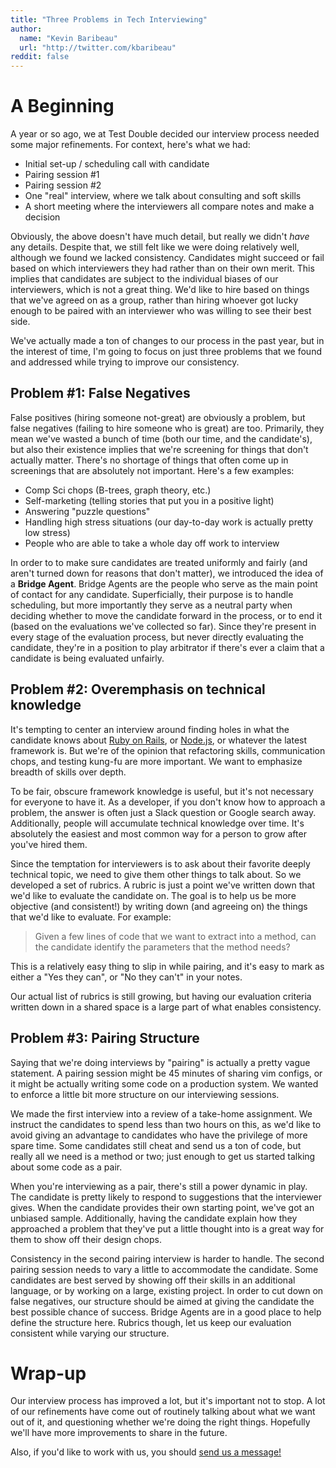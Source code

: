 ```yaml
---
title: "Three Problems in Tech Interviewing"
author:
  name: "Kevin Baribeau"
  url: "http://twitter.com/kbaribeau"
reddit: false
---
```


# A Beginning

A year or so ago, we at Test Double decided our interview process needed some major refinements.
For context, here's what we had:

  * Initial set-up / scheduling call with candidate
  * Pairing session #1
  * Pairing session #2
  * One "real" interview, where we talk about consulting and soft skills
  * A short meeting where the interviewers all compare notes and make a decision

Obviously, the above doesn't have much detail, but really we didn't *have* any
details. Despite that, we still felt like we were doing relatively well,
although we found we lacked consistency. Candidates might succeed or fail based
on which interviewers they had rather than on their own merit. This implies
that candidates are subject to the individual biases of our interviewers, which
is not a great thing. We'd like to hire based on things that we've agreed on as
a group, rather than hiring whoever got lucky enough to be paired with an
interviewer who was willing to see their best side.

We've actually made a ton of changes to our process in the past year, but in
the interest of time, I'm going to focus on just three problems that we found
and addressed while trying to improve our consistency.

## Problem #1: False Negatives

False positives (hiring someone not-great) are obviously a problem, but false
negatives (failing to hire someone who is great) are too. Primarily, they mean
we've wasted a bunch of time (both our time, and the candidate's), but also
their existence implies that we're screening for things that don't actually
matter. There's no shortage of things that often come up in screenings that
are absolutely not important. Here's a few examples:

   * Comp Sci chops (B-trees, graph theory, etc.)
   * Self-marketing (telling stories that put you in a positive light)
   * Answering "puzzle questions"
   * Handling high stress situations (our day-to-day work is actually pretty low stress)
   * People who are able to take a whole day off work to interview

In order to to make sure candidates are treated uniformly and fairly (and
aren't turned down for reasons that don't matter), we introduced the idea of a
**Bridge Agent**. Bridge Agents are the people who serve as the main point of
contact for any candidate. Superficially, their purpose is to handle
scheduling, but more importantly they serve as a neutral party when deciding
whether to move the candidate forward in the process, or to end it (based on
the evaluations we've collected so far). Since they're present in every stage
of the evaluation process, but never directly evaluating the candidate, they're
in a position to play arbitrator if there's ever a claim that a candidate is
being evaluated unfairly.

## Problem #2: Overemphasis on technical knowledge

It's tempting to center an interview around finding holes in what the candidate
knows about [Ruby on Rails](http://rubyonrails.org/), or
[Node.js](https://nodejs.org/), or whatever the latest framework is. But we're of
the opinion that refactoring skills, communication chops, and testing kung-fu
are more important. We want to emphasize breadth of skills over depth.

To be fair, obscure framework knowledge is useful, but it's not necessary for
everyone to have it. As a developer, if you don't know how to approach a
problem, the answer is often just a Slack question or Google search away.
Additionally, people will accumulate technical knowledge over time. It's
absolutely the easiest and most common way for a person to grow after you've
hired them.

Since the temptation for interviewers is to ask about their favorite deeply
technical topic, we need to give them other things to talk about. So we
developed a set of rubrics. A rubric is just a point we've written down that we'd
like to evaluate the candidate on. The goal is to help us be more objective (and
consistent!) by writing down (and agreeing on) the things that we'd like to
evaluate. For example:

> Given a few lines of code that we want to extract into a method, can the candidate identify the parameters that the method needs?

This is a relatively easy thing to slip in while pairing, and it's easy to mark
as either a "Yes they can", or "No they can't" in your notes.

Our actual list of rubrics is still growing, but having our evaluation criteria written
down in a shared space is a large part of what enables consistency.

## Problem #3: Pairing Structure

Saying that we're doing interviews by "pairing" is actually a pretty vague
statement. A pairing session might be 45 minutes of sharing vim configs, or it
might be actually writing some code on a production system. We wanted to
enforce a little bit more structure on our interviewing sessions.

We made the first interview into a review of a take-home assignment.  We
instruct the candidates to spend less than two hours on this, as we'd like to
avoid giving an advantage to candidates who have the privilege of more spare
time. Some candidates still cheat and send us a ton of code, but really all we
need is a method or two; just enough to get us started talking about some code
as a pair.

When you're interviewing as a pair, there's still a power dynamic in play. The
candidate is pretty likely to respond to suggestions that the interviewer
gives. When the candidate provides their own starting point, we've got an
unbiased sample. Additionally, having the candidate explain how they
approached a problem that they've put a little thought into is a great way for
them to show off their design chops.

Consistency in the second pairing interview is harder to handle. The second
pairing session needs to vary a little to accommodate the candidate. Some
candidates are best served by showing off their skills in an additional
language, or by working on a large, existing project. In order to cut down on
false negatives, our structure should be aimed at giving the candidate the best
possible chance of success. Bridge Agents are in a good place to help define
the structure here. Rubrics though, let us keep our evaluation consistent while
varying our structure.

# Wrap-up

Our interview process has improved a lot, but it's important not to stop. A lot
of our refinements have come out of routinely talking about what we want out of
it, and questioning whether we're doing the right things. Hopefully we'll have more
improvements to share in the future.

Also, if you'd like to work with us, you should [send us a message!](mailto:join@testdouble.com)
